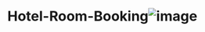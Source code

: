 # Hotel-Room-Booking![image](https://github.com/user-attachments/assets/e70caad9-2325-414d-bb0e-90a1a365befd)
